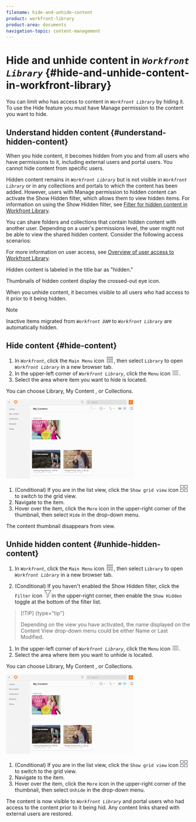 ```yaml
---
filename: hide-and-unhide-content
product: workfront-library
product-area: documents
navigation-topic: content-management
---
```




# Hide and unhide content in *`Workfront Library`* {#hide-and-unhide-content-in-workfront-library}

You can limit who has access to content in *`Workfront Library`* by hiding it. To use the Hide feature you must have Manage permission to the content you want to hide. 


## Understand hidden content {#understand-hidden-content}

When you hide content, it becomes hidden from you and from all users who have permissions to it, including external users and portal users. You cannot hide content from specific users.


Hidden content remains in *`Workfront Library`* but is not visible in *`Workfront Library`* or in any collections and portals to which the content has been added. However, users with Manage permission to hidden content can activate the Show Hidden filter, which allows them to view hidden items. For information on using the Show Hidden filter, see [Filter for hidden content in Workfront Library](filter-hidden-content.md).


You can share folders and collections that contain hidden content with another user. Depending on a user's permissions level, the user might not be able to view the shared hidden content. Consider the following access scenarios:

For more information on user access, see [Overview of user access to Workfront Library](user-access-overview.md).


Hidden content is labeled in the title bar as "hidden."


Thumbnails of hidden content display the crossed-out eye icon.


When you unhide content, it becomes visible to all users who had access to it prior to it being hidden.


>[!NOTE]
>
>Inactive items migrated from *`Workfront DAM`* to *`Workfront Library`* are automatically hidden.




## Hide content {#hide-content}




1.  In *`Workfront`*, click the `Main Menu` icon ![](assets/main-menu-icon.png), then select `Library` to open *`Workfront Library`* in a new browser tab.
1.  In the upper-left corner of *`Workfront Library`*, click the `Menu` icon ![](assets/library-menu-icon.png).
1.  Select the area where item you want to hide is located.


   You can choose Library, My Content , or Collections.


   ![](assets/library-left-panel---new-350x217.png)



1.  (Conditional) If you are in the list view, click the `Show grid view` icon ![](assets/grid-view-icon.png) to switch to the grid view.
1. Navigate to the item.
1.  Hover over the item, click the `More` icon in the upper-right corner of the thumbnail, then select `Hide` in the drop-down menu.


   The content thumbnail disappears from view. 





## Unhide hidden content {#unhide-hidden-content}




1. In *`Workfront`*, click the `Main Menu` icon ![](assets/main-menu-icon.png), then select `Library` to open *`Workfront Library`* in a new browser tab.

1.  (Conditional) If you haven't enabled the Show Hidden filter, click the `Filter` icon ![](assets/library-filter-icon.png)in the upper-right corner, then enable the `Show Hidden` toggle at the bottom of the filter list.


   >[!TIP] {type="tip"}
   >
   >Depending on the view you have activated, the name displayed on the Content View drop-down menu could be either Name or Last Modified.



1.  In the upper-left corner of *`Workfront Library`*, click the `Menu` icon ![](assets/library-menu-icon.png).
1.  Select the area where item you want to unhide is located.


   You can choose Library, My Content , or Collections.


   ![](assets/library-left-panel---new-350x217.png)



1.  (Conditional) If you are in the list view, click the `Show grid view` icon ![](assets/grid-view-icon.png) to switch to the grid view.
1. Navigate to the item.
1.  Hover over the item, click the `More` icon in the upper-right corner of the thumbnail, then select `Unhide` in the drop-down menu.


   The content is now visible to *`Workfront Library`* and portal users who had access to the content prior to it being hid. Any content links shared with external users are restored.



